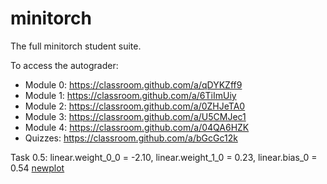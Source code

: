 # minitorch
The full minitorch student suite. 


To access the autograder: 

* Module 0: https://classroom.github.com/a/qDYKZff9
* Module 1: https://classroom.github.com/a/6TiImUiy
* Module 2: https://classroom.github.com/a/0ZHJeTA0
* Module 3: https://classroom.github.com/a/U5CMJec1
* Module 4: https://classroom.github.com/a/04QA6HZK
* Quizzes: https://classroom.github.com/a/bGcGc12k

Task 0.5: linear.weight_0_0 = -2.10, linear.weight_1_0 = 0.23, linear.bias_0 = 0.54
[newplot](https://github.com/umarm105/minitorch/assets/60183246/afbe426e-38dc-48c4-aef2-b87f2932ce7d)
